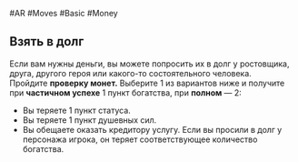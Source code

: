 #AR  #Moves #Basic #Money 

## Взять в долг  
Если вам нужны деньги, вы можете попросить их  в долг у ростовщика, друга, другого героя или какого-то состоятельного человека.  
Пройдите **проверку монет.** Выберите 1 из вариантов ниже и получите при **частичном успехе**  1 пункт богатства, при **полном** — 2:  
-  Вы теряете 1 пункт статуса.  
-  Вы теряете 1 пункт душевных сил.  
-  Вы обещаете оказать кредитору услугу.  Если вы просили в долг у персонажа игрока, он  теряет соответствующее количество богатства.